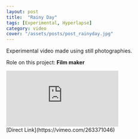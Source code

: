 ```yaml
---
layout: post
title:  "Rainy Day"
tags: [Experimental, Hyperlapse]
category: video
cover: "/assets/posts/post_rainyday.jpg"
---
```


Experimental video made using still photographies.

Role on this project: __Film maker__

<div class="videoWrapper">
 <iframe src="https://player.vimeo.com/video/263371046" frameborder="0" allowfullscreen></iframe>
</div>
[Direct Link](https://vimeo.com/263371046)

